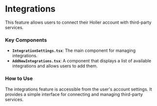# Integrations

This feature allows users to connect their Holler account with third-party services.

### Key Components

- **`IntegrationSettings.tsx`**: The main component for managing integrations.
- **`AddNewIntegrations.tsx`**: A component that displays a list of available integrations and allows users to add them.

### How to Use

The integrations feature is accessible from the user's account settings. It provides a simple interface for connecting and managing third-party services.
